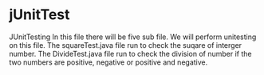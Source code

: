 # jUnitTest
JUnitTesting
In this file there will be five sub file.
We will perform unitesting on this file.
The squareTest.java file run to check the suqare of interger number.
The DivideTest.java file run to check the division of number if the two numbers are positive, negative or positive and negative.
